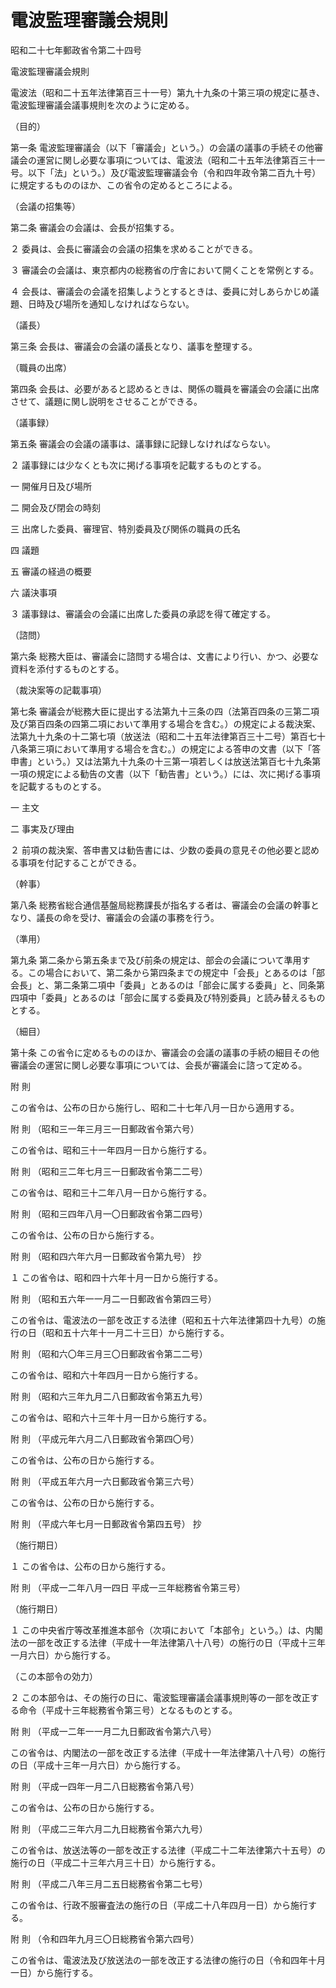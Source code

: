 # 電波監理審議会規則

昭和二十七年郵政省令第二十四号

電波監理審議会規則

電波法（昭和二十五年法律第百三十一号）第九十九条の十第三項の規定に基き、電波監理審議会議事規則を次のように定める。

（目的）

第一条 電波監理審議会（以下「審議会」という。）の会議の議事の手続その他審議会の運営に関し必要な事項については、電波法（昭和二十五年法律第百三十一号。以下「法」という。）及び電波監理審議会令（令和四年政令第二百九十号）に規定するもののほか、この省令の定めるところによる。

（会議の招集等）

第二条 審議会の会議は、会長が招集する。

２ 委員は、会長に審議会の会議の招集を求めることができる。

３ 審議会の会議は、東京都内の総務省の庁舎において開くことを常例とする。

４ 会長は、審議会の会議を招集しようとするときは、委員に対しあらかじめ議題、日時及び場所を通知しなければならない。

（議長）

第三条 会長は、審議会の会議の議長となり、議事を整理する。

（職員の出席）

第四条 会長は、必要があると認めるときは、関係の職員を審議会の会議に出席させて、議題に関し説明をさせることができる。

（議事録）

第五条 審議会の会議の議事は、議事録に記録しなければならない。

２ 議事録には少なくとも次に掲げる事項を記載するものとする。

一 開催月日及び場所

二 開会及び閉会の時刻

三 出席した委員、審理官、特別委員及び関係の職員の氏名

四 議題

五 審議の経過の概要

六 議決事項

３ 議事録は、審議会の会議に出席した委員の承認を得て確定する。

（諮問）

第六条 総務大臣は、審議会に諮問する場合は、文書により行い、かつ、必要な資料を添付するものとする。

（裁決案等の記載事項）

第七条 審議会が総務大臣に提出する法第九十三条の四（法第百四条の三第二項及び第百四条の四第二項において準用する場合を含む。）の規定による裁決案、法第九十九条の十二第七項（放送法（昭和二十五年法律第百三十二号）第百七十八条第三項において準用する場合を含む。）の規定による答申の文書（以下「答申書」という。）又は法第九十九条の十三第一項若しくは放送法第百七十九条第一項の規定による勧告の文書（以下「勧告書」という。）には、次に掲げる事項を記載するものとする。

一 主文

二 事実及び理由

２ 前項の裁決案、答申書又は勧告書には、少数の委員の意見その他必要と認める事項を付記することができる。

（幹事）

第八条 総務省総合通信基盤局総務課長が指名する者は、審議会の会議の幹事となり、議長の命を受け、審議会の会議の事務を行う。

（準用）

第九条 第二条から第五条まで及び前条の規定は、部会の会議について準用する。この場合において、第二条から第四条までの規定中「会長」とあるのは「部会長」と、第二条第二項中「委員」とあるのは「部会に属する委員」と、同条第四項中「委員」とあるのは「部会に属する委員及び特別委員」と読み替えるものとする。

（細目）

第十条 この省令に定めるもののほか、審議会の会議の議事の手続の細目その他審議会の運営に関し必要な事項については、会長が審議会に諮って定める。

附 則

この省令は、公布の日から施行し、昭和二十七年八月一日から適用する。

附 則 （昭和三一年三月三一日郵政省令第六号）

この省令は、昭和三十一年四月一日から施行する。

附 則 （昭和三二年七月三一日郵政省令第二二号）

この省令は、昭和三十二年八月一日から施行する。

附 則 （昭和三四年八月一〇日郵政省令第二四号）

この省令は、公布の日から施行する。

附 則 （昭和四六年六月一日郵政省令第九号） 抄

１ この省令は、昭和四十六年十月一日から施行する。

附 則 （昭和五六年一一月二一日郵政省令第四三号）

この省令は、電波法の一部を改正する法律（昭和五十六年法律第四十九号）の施行の日（昭和五十六年十一月二十三日）から施行する。

附 則 （昭和六〇年三月三〇日郵政省令第二二号）

この省令は、昭和六十年四月一日から施行する。

附 則 （昭和六三年九月二八日郵政省令第五九号）

この省令は、昭和六十三年十月一日から施行する。

附 則 （平成元年六月二八日郵政省令第四〇号）

この省令は、公布の日から施行する。

附 則 （平成五年六月一六日郵政省令第三六号）

この省令は、公布の日から施行する。

附 則 （平成六年七月一日郵政省令第四五号） 抄

（施行期日）

１ この省令は、公布の日から施行する。

附 則 （平成一二年八月一四日 平成一三年総務省令第三号）

（施行期日）

１ この中央省庁等改革推進本部令（次項において「本部令」という。）は、内閣法の一部を改正する法律（平成十一年法律第八十八号）の施行の日（平成十三年一月六日）から施行する。

（この本部令の効力）

２ この本部令は、その施行の日に、電波監理審議会議事規則等の一部を改正する命令（平成十三年総務省令第三号）となるものとする。

附 則 （平成一二年一一月二九日郵政省令第六八号）

この省令は、内閣法の一部を改正する法律（平成十一年法律第八十八号）の施行の日（平成十三年一月六日）から施行する。

附 則 （平成一四年一月二八日総務省令第八号）

この省令は、公布の日から施行する。

附 則 （平成二三年六月二九日総務省令第六九号）

この省令は、放送法等の一部を改正する法律（平成二十二年法律第六十五号）の施行の日（平成二十三年六月三十日）から施行する。

附 則 （平成二八年三月二五日総務省令第二七号）

この省令は、行政不服審査法の施行の日（平成二十八年四月一日）から施行する。

附 則 （令和四年九月三〇日総務省令第六四号）

この省令は、電波法及び放送法の一部を改正する法律の施行の日（令和四年十月一日）から施行する。
